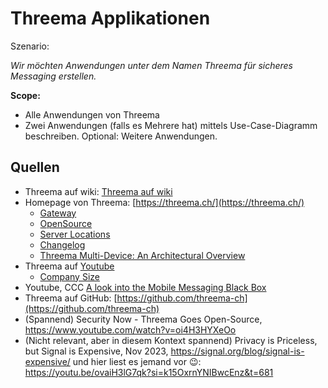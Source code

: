 # Threema Applikationen
Szenario:

_Wir möchten Anwendungen unter dem Namen Threema für sicheres Messaging erstellen._

**Scope:**
- Alle Anwendungen von Threema
- Zwei Anwendungen (falls es Mehrere hat) mittels Use-Case-Diagramm beschreiben. Optional: Weitere Anwendungen.

## Quellen
- Threema auf wiki: [Threema auf wiki](https://de.wikipedia.org/wiki/Threema)
- Homepage von Threema: [https://threema.ch/](https://threema.ch/)
  - [Gateway](https://threema.ch/de/gateway)
  - [OpenSource](https://threema.ch/de/open-source )
  - [Server Locations](https://threema.ch/en/faq/server_location)
  - [Changelog](https://threema.com/de/changelog)
  - [Threema Multi-Device: An Architectural Overview](https://threema.ch/en/blog/posts/md-architectural-overview)
- Threema auf [Youtube](https://www.youtube.com/@Threema_App)
  - [Company Size](https://youtu.be/33pPkhLrku8?si=AUSZuwtrAbUNu1st&t=248) 
- Youtube, CCC [A look into the Mobile Messaging Black Box](https://youtu.be/t3_OXOGe510?si=aKGiFNsz69MMmWY7&t=2046)
- Threema auf GitHub: [https://github.com/threema-ch](https://github.com/threema-ch)
- (Spannend) Security Now - Threema Goes Open-Source, https://www.youtube.com/watch?v=oi4H3HYXeOo
- (Nicht relevant, aber in diesem Kontext spannend) Privacy is Priceless, but Signal is Expensive, Nov 2023, https://signal.org/blog/signal-is-expensive/ und hier liest es jemand vor 😉: https://youtu.be/ovaiH3lG7qk?si=k15OxrnYNIBwcEnz&t=681 
